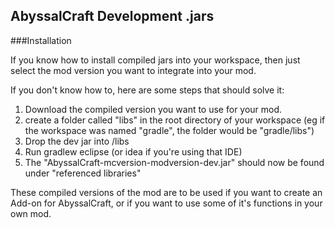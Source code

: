 ## AbyssalCraft Development .jars

###Installation

If you know how to install compiled jars into your workspace, then just select the mod version you want to integrate into your mod.

If you don't know how to, here are some steps that should solve it:

1. Download the compiled version you want to use for your mod.
2. create a folder called "libs" in the root directory of your workspace (eg if the workspace was named "gradle", the folder would be "gradle/libs")
3. Drop the dev jar into /libs
4. Run gradlew eclipse (or idea if you're using that IDE)
5. The "AbyssalCraft-mcversion-modversion-dev.jar" should now be found under "referenced libraries"

These compiled versions of the mod are to be used if you want to create an Add-on for AbyssalCraft, or if you want to use some of it's functions in your own mod.
